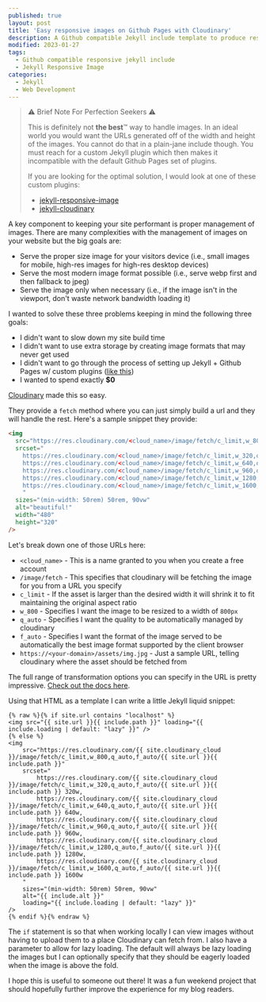 ```yaml
---
published: true
layout: post
title: 'Easy responsive images on Github Pages with Cloudinary'
description: A Github compatible Jekyll include template to produce responsive images using Cloudinary
modified: 2023-01-27
tags:
  - Github compatible responsive jekyll include
  - Jekyll Responsive Image
categories:
  - Jekyll
  - Web Development
---
```


> ⚠️ Brief Note For Perfection Seekers ⚠️
> 
> This is definitely not **the best**™ way to handle images. In an ideal world you would want the URLs generated off of the width and
> height of the images. You cannot do that in a plain-jane include though. You must reach for a custom Jekyll plugin
> which then makes it incompatible with the default Github Pages set of plugins.
>
> If you are looking for the optimal solution, I would look at one of these custom plugins: 
> * [jekyll-responsive-image](https://github.com/wildlyinaccurate/jekyll-responsive-image)
> * [jekyll-cloudinary](https://github.com/nhoizey/jekyll-cloudinary)

A key component to keeping your site performant is proper management of images. There are many complexities with the management
of images on your website but the big goals are:

* Serve the proper size image for your visitors device (i.e., small images for mobile, high-res images for high-res desktop devices)
* Serve the most modern image format possible (i.e., serve webp first and then fallback to jpeg)
* Serve the image only when necessary (i.e., if the image isn't in the viewport, don't waste network bandwidth loading it)

I wanted to solve these three problems keeping in mind the following three goals:

* I didn't want to slow down my site build time
* I didn't want to use extra storage by creating image formats that may never get used
* I didn't want to go through the process of setting up Jekyll + Github Pages w/ custom plugins ([like this](https://scaomath.github.io/blog/custom-plugins-jekyll-github/))
* I wanted to spend exactly **$0**

[Cloudinary](https://cloudinary.com/) made this so easy.

They provide a `fetch` method where you can just simply build a url and they will handle the rest. Here's a sample snippet they provide:

```html
<img
  src="https://res.cloudinary.com/<cloud_name>/image/fetch/c_limit,w_800,q_auto,f_auto/https://<your-domain>/assets/img.jpg"
  srcset="
    https://res.cloudinary.com/<cloud_name>/image/fetch/c_limit,w_320,q_auto,f_auto/https://<your-domain>/assets/img.jpg 320w,
    https://res.cloudinary.com/<cloud_name>/image/fetch/c_limit,w_640,q_auto,f_auto/https://<your-domain>/assets/img.jpg 640w
    https://res.cloudinary.com/<cloud_name>/image/fetch/c_limit,w_960,q_auto,f_auto/https://<your-domain>/assets/img.jpg 960w
    https://res.cloudinary.com/<cloud_name>/image/fetch/c_limit,w_1280,q_auto,f_auto/https://<your-domain>/assets/img.jpg 1280w
    https://res.cloudinary.com/<cloud_name>/image/fetch/c_limit,w_1600,q_auto,f_auto/https://<your-domain>/assets/img.jpg 1600w
    "
  sizes="(min-width: 50rem) 50rem, 90vw"
  alt="beautiful!"
  width="480"
  height="320"
/>
```

Let's break down one of those URLs here:

* `<cloud_name>` - This is a name granted to you when you create a free account
* `/image/fetch` - This specifies that cloudinary will be fetching the image for you from a URL you specify
* `c_limit` - If the asset is larger than the desired width it will shrink it to fit maintaining the original aspect ratio
* `w_800` - Specifies I want the image to be resized to a width of `800px`
* `q_auto` - Specifies I want the quality to be automatically managed by cloudinary
* `f_auto` - Specifies I want the format of the image served to be automatically the best image format supported by the client browser
* `https://<your-domain>/assets/img.jpg` - Just a sample URL, telling cloudinary where the asset should be fetched from

The full range of transformation options you can specify in the URL is pretty impressive. [Check out the docs here](https://cloudinary.com/documentation/image_optimization).

Using that HTML as a template I can write a little Jekyll liquid snippet:

```liquid
{% raw %}{% if site.url contains "localhost" %}
<img src="{{ site.url }}{{ include.path }}" loading="{{ include.loading | default: "lazy" }}" />
{% else %}
<img
    src="https://res.cloudinary.com/{{ site.cloudinary_cloud }}/image/fetch/c_limit,w_800,q_auto,f_auto/{{ site.url }}{{ include.path }}"
    srcset="
        https://res.cloudinary.com/{{ site.cloudinary_cloud }}/image/fetch/c_limit,w_320,q_auto,f_auto/{{ site.url }}{{ include.path }} 320w,
        https://res.cloudinary.com/{{ site.cloudinary_cloud }}/image/fetch/c_limit,w_640,q_auto,f_auto/{{ site.url }}{{ include.path }} 640w,
        https://res.cloudinary.com/{{ site.cloudinary_cloud }}/image/fetch/c_limit,w_960,q_auto,f_auto/{{ site.url }}{{ include.path }} 960w,
        https://res.cloudinary.com/{{ site.cloudinary_cloud }}/image/fetch/c_limit,w_1280,q_auto,f_auto/{{ site.url }}{{ include.path }} 1280w,
        https://res.cloudinary.com/{{ site.cloudinary_cloud }}/image/fetch/c_limit,w_1600,q_auto,f_auto/{{ site.url }}{{ include.path }} 1600w
    "
    sizes="(min-width: 50rem) 50rem, 90vw"
    alt="{{ include.alt }}"
    loading="{{ include.loading | default: "lazy" }}"
/>
{% endif %}{% endraw %}
```

The `if` statement is so that when working locally I can view images without having to upload them to a place Cloudinary can fetch from. I also have a parameter to allow for lazy loading. The default will always be lazy loading the images but I can optionally specify that they should be eagerly loaded when the image is above the fold.

I hope this is useful to someone out there! It was a fun weekend project that should hopefully further improve the experience for my blog readers.